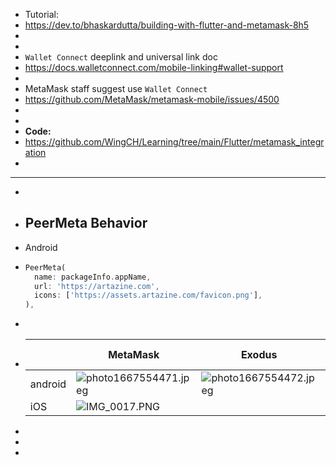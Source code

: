 - Tutorial:
- https://dev.to/bhaskardutta/building-with-flutter-and-metamask-8h5
-
-
- `Wallet Connect` deeplink and universal link doc
- https://docs.walletconnect.com/mobile-linking#wallet-support
-
- MetaMask staff suggest use `Wallet Connect`
- https://github.com/MetaMask/metamask-mobile/issues/4500
-
-
- **Code:**
- https://github.com/WingCH/Learning/tree/main/Flutter/metamask_integration
-
- ---
-
- ## PeerMeta Behavior
- Android
- ```dart
  PeerMeta(
    name: packageInfo.appName,
    url: 'https://artazine.com',
    icons: ['https://assets.artazine.com/favicon.png'],
  ),
  ```
-
- ||MetaMask|Exodus|Defi Wallet (Crypto.com)|Trust Wallet|
  |--|--|--|--|--|
  |android| ![photo1667554471.jpeg](../assets/photo1667554471_1667555373930_0.jpeg) | ![photo1667554472.jpeg](../assets/photo1667554472_1667555471367_0.jpeg) | ![photo1667554474.jpeg](../assets/photo1667554474_1667555480829_0.jpeg) | ![photo1667554470.jpeg](../assets/photo1667554470_1667555493493_0.jpeg) |
  |iOS| ![IMG_0017.PNG](../assets/IMG_0017_1667556403954_0.PNG) || ![IMG_0019.PNG](../assets/IMG_0019_1667556408505_0.PNG) ||
-
-
-